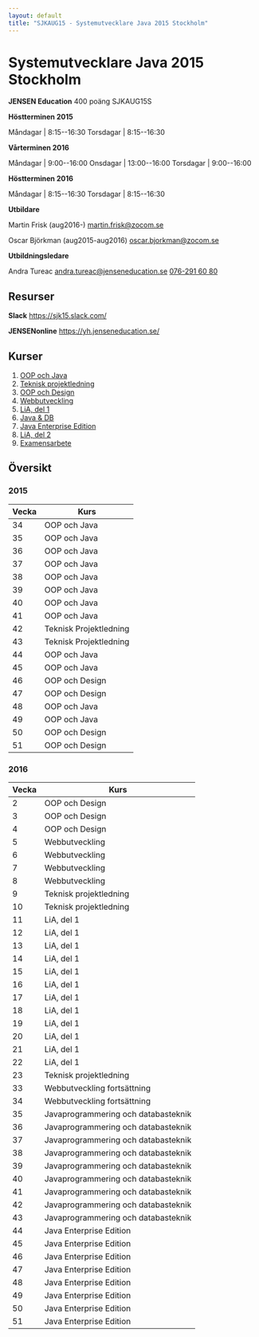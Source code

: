```yaml
---
layout: default
title: "SJKAUG15 - Systemutvecklare Java 2015 Stockholm"
---
```



Systemutvecklare Java 2015 Stockholm
====================================
**JENSEN Education**
400 poäng
SJKAUG15S

**Höstterminen 2015**

Måndagar  | 8:15--16:30
Torsdagar | 8:15--16:30

**Vårterminen 2016**

Måndagar  | 9:00--16:00
Onsdagar  | 13:00--16:00
Torsdagar | 9:00--16:00

**Höstterminen 2016**

Måndagar  | 8:15--16:30
Torsdagar | 8:15--16:30


**Utbildare** 

Martin Frisk (aug2016-)
<martin.frisk@zocom.se>

Oscar Björkman (aug2015-aug2016)
<oscar.bjorkman@zocom.se>




**Utbildningsledare**

Andra Tureac
<andra.tureac@jenseneducation.se>
[076-291 60 80](tel:0762916080)


Resurser
--------
**Slack**
https://sjk15.slack.com/

**JENSENonline**
https://yh.jenseneducation.se/


Kurser
------
1.	[OOP och Java](oop-och-java/) 
4.	[Teknisk projektledning](teknisk-projektledning/)
2.	[OOP och Design](oop-och-design/)
5.	[Webbutveckling](webbutveckling/) 
3.	[LiA, del 1](lia-1/)
6.	[Java & DB ](java-och-db/)
7.	[Java Enterprise Edition](Java-EE/)
8.	[LiA, del 2](lia-2/)
9.	[Examensarbete](exarbete/)



Översikt
--------

### 2015

Vecka  | Kurs
-------|-------
34	| OOP och Java 
35	| OOP och Java
36	| OOP och Java
37	| OOP och Java
38	| OOP och Java
39	| OOP och Java
40	| OOP och Java
41	| OOP och Java
42	| Teknisk Projektledning
43	| Teknisk Projektledning
44	| OOP och Java
45	| OOP och Java
46	| OOP och Design
47	| OOP och Design
48	| OOP och Java
49	| OOP och Java
50	| OOP och Design
51	| OOP och Design

### 2016

Vecka  | Kurs
-------|-------
2	| OOP och Design
3	| OOP och Design
4	| OOP och Design
5	| Webbutveckling
6	| Webbutveckling
7	| Webbutveckling
8	| Webbutveckling
9	| Teknisk projektledning
10	| Teknisk projektledning
11	| LiA, del 1
12	| LiA, del 1
13	| LiA, del 1
14	| LiA, del 1
15	| LiA, del 1
16	| LiA, del 1
17	| LiA, del 1
18	| LiA, del 1
19	| LiA, del 1
20	| LiA, del 1
21	| LiA, del 1
22	| LiA, del 1
23	| Teknisk projektledning
33  | Webbutveckling fortsättning
34  | Webbutveckling fortsättning
35  | Javaprogrammering och databasteknik
36  | Javaprogrammering och databasteknik
37  | Javaprogrammering och databasteknik
38  | Javaprogrammering och databasteknik
39  | Javaprogrammering och databasteknik
40  | Javaprogrammering och databasteknik
41  | Javaprogrammering och databasteknik
42  | Javaprogrammering och databasteknik
43  | Javaprogrammering och databasteknik
44  | Java Enterprise Edition
45  | Java Enterprise Edition
46  | Java Enterprise Edition
47  | Java Enterprise Edition
48  | Java Enterprise Edition
49  | Java Enterprise Edition
50  | Java Enterprise Edition
51  | Java Enterprise Edition
